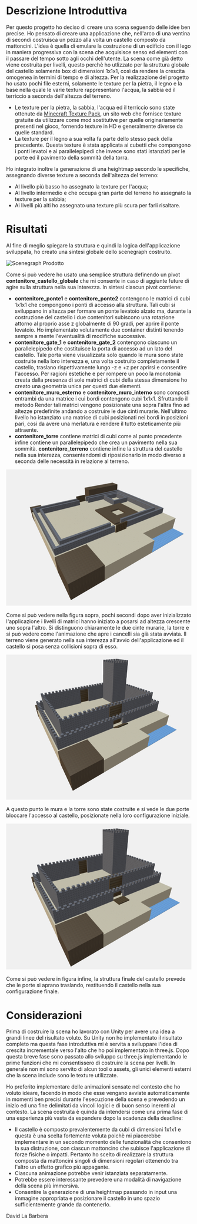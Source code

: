 # Descrizione Introduttiva

Per questo progetto ho deciso di creare una scena seguendo delle idee ben precise. Ho pensato di creare una applicazione che, nell'arco di una ventina di secondi costruisca un pezzo alla volta un castello composto da mattoncini. L'idea è quella di emulare la costruzione di un edificio con il lego in maniera progressiva con la scena che acquisisce senso ed elementi con il passare del tempo sotto agli occhi dell'utente. La scena come già detto viene costruita per livelli, questo perchè ho utlizzato per la struttura globale del castello solamente box di dimensioni 1x1x1, così da rendere la crescita omogenea in termini di tempo e di altezza.
Per la realizzazione del progetto ho usato pochi file esterni, solamente le texture per la pietra, il legno e la base nella quale le varie texture rappresentano l'acqua, la sabbia ed il terriccio a seconda dell'altezza del terreno.
 - Le texture per la pietra, la sabbia, l'acqua ed il terriccio sono state ottenute da [Minecraft Texture Pack](http://www.minecrafttexturepacks.com/), un sito web che fornisce texture gratuite da utilizzare come mod sostitutive per quelle originariamente presenti nel gioco, fornendo texture in HD e generalmente diverse da quelle standard.
 - La texture per il legno a sua volta fa parte dello stesso pack della precedente. Questa texture è stata applicata ai cubetti che compongono i ponti levatoi e ai parallelepipedi che invece sono stati istanziati per le porte ed il pavimento della sommità della torra.

 Ho integrato inoltre la generazione di una heightmap secondo le specifiche, assegnando diverse texture a seconda dell'altezza del terreno:
 -  Al livello più basso ho assegnato la texture per l'acqua;
 - Al livello intermedio e che occupa gran parte del terreno ho assegnato la texture per la sabbia;
 - Ai livelli più alti ho assegnato una texture più scura per farli risaltare.

# Risultati

Al fine di meglio spiegare la struttura e quindi la logica dell'applicazione sviluppata, ho creato una sintesi globale dello scenegraph costruito.

![Scenegraph Prodotto](https://github.com/DIMA-UniversityOfUdine/cubes-david-la-barbera/blob/master/images/scenegraph_definitivo.png)

Come si può vedere ho usato una semplice struttura definendo un pivot **contenitore_castello_globale** che mi consente in caso di aggiunte future di agire sulla struttura nella sua interezza. In sintesi ciascun pivot contiene:
- **contenitore_ponte1** e **contenitore_ponte2** contengono le matrici di cubi 1x1x1 che compongono i ponti di accesso alla struttura. Tali cubi si sviluppano in altezza per formare un ponte levatoio alzato ma, durante la costruzione del castello i due contenitori subiscono una rotazione attorno al proprio asse z globalmente di 90 gradi, per aprire il ponte levatoio. Ho implementato volutamente due container distinti tenendo sempre a mente l'eventualità di modifiche successive.
-  **contenitore_gate_1** e **contenitore_gate_2** contengono ciascuno un parallelepipedo che costituisce la porta di accesso ad un lato del castello. Tale porta viene visualizzata solo quando le mura sono state costruite nella loro interezza e, una volta costruito completamente il castello, traslano rispettivamente lungo -z e +z per aprirsi e consentire l'accesso. Per ragioni estetiche e per rompere un poco la monotonia creata dalla presenza di sole matrici di cubi della stessa dimensione ho creato una geometria unica per questi due elementi.
- **contenitore_muro_esterno** e **contenitore_muro_interno** sono composti entrambi da una matrice i cui bordi contengono cubi 1x1x1. Sfruttando il metodo Render tali matrici vengono posizionate una sopra l'altra fino ad altezze predefinite andando a costruire le due cinti murarie. Nell'ultimo livello ho istanziato una matrice di cubi posizionati nei bordi in posizioni pari, così da avere una merlatura e rendere il tutto esteticamente più attraente.
- **contenitore_torre** contiene matrici di cubi come al punto precedente infine contiene un parallelepipedo che crea un pavimento nella sua sommità.
**contenitore_terreno** contiene infine la struttura del castello nella sua interezza, consentendomi di riposizionarlo in modo diverso a seconda delle necessità in relazione al terreno.

![Risultato in Costruzione](https://github.com/DIMA-UniversityOfUdine/cubes-david-la-barbera/blob/master/images/risultato_in_costruzione.png?raw=true)

Come si può vedere nella figura sopra, pochi secondi dopo aver inizializzato l'applicazione i livelli di matrici hanno iniziato a posarsi ad altezza crescente uno sopra l'altro. Si distinguono chiaramente le due cinte murarie, la torre e si può vedere come l'animazione che apre i cancelli sia già stata avviata. Il terreno viene generato nella sua interezza all'avvio dell'applicazione ed il castello si posa senza collisioni sopra di esso.

![Risultato con Porte Chiuse](https://github.com/DIMA-UniversityOfUdine/cubes-david-la-barbera/blob/master/images/risultato_porte_chiuse.png?raw=true)

A questo punto le mura e la torre sono state costruite e si vede le due porte bloccare l'accesso al castello, posizionate nella loro configurazione iniziale.

![Risultato Finale](https://github.com/DIMA-UniversityOfUdine/cubes-david-la-barbera/blob/master/images/risultato_finale.png?raw=true)

Come si può vedere in figura infine, la struttura finale del castello prevede che le porte si aprano traslando, restituendo il castello nella sua configurazione finale.

# Considerazioni

Prima di costruire la scena ho lavorato con Unity per avere una idea a grandi linee del risultato voluto. Su Unity non ho implementato il risultato completo ma questa fase introduttiva mi è servita a sviluppare l'idea di crescita incrementale verso l'alto che ho poi implementato in three.js.
Dopo questa breve fase sono passato allo sviluppo su three.js implementando le prime funzioni che mi consentissero di costruire la scena per livelli. In generale non mi sono servito di alcun tool o assets, gli unici elementi esterni che la scena include sono le texture utilizzate.

Ho preferito implementare delle animazioni sensate nel contesto che ho voluto ideare, facendo in modo che esse vengano avviate automaticamente in momenti ben precisi durante l'esecuzione della scena e prevedendo un inizio ed una fine delimitati da vincoli logici e di buon senso inerenti al contesto. La scena costruita è quinda da intendersi come una prima fase di una esperienza più vasta da espandere dopo la scadenza della deadline:
- Il castello è composto prevalentemente da cubi di dimensioni 1x1x1 e questa è una scelta fortemente voluta poichè mi piacerebbe implementare in un secondo momento delle funzionalità che consentono la sua distruzione, con ciascun mattoncino che subisce l'applicazione di forze fisiche o impatti. Pertanto ho scelto di realizzare la struttura composta da mattoncini singoli di dimensioni regolari ottenendo tra l'altro un effetto grafico più appagante.
- Ciascuna animazione potrebbe venir istanziata separatamente.
- Potrebbe essere interessante prevedere una modalità di navigazione della scena più immersiva.
- Consentire la generazione di una heightmap passando in input una immagine appropriata e posizionare il castello in uno spazio sufficientemente grande da contenerlo.

David La Barbera
